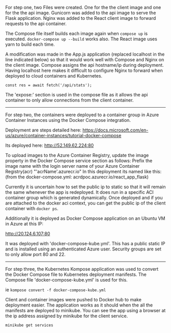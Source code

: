 For step one, two Files were created. One for the the client image and one for the the api image. Gunicorn was added to the api image to serve the Flask application.
Nginx was added to the React client image to forward requests to the api container.

The Compose file itself builds each image again when `compose up` is executed. `docker-compose up --build` works also. The React image uses yarn to build each time.

A modification was made in the App.js application (replaced localhost in the line indicated below) so that it would work well with Compose and Nginx on the client image.
Compose assigns the api hostname/ip during deployment. Having localhost here makes it difficult to configure Nginx to forward when deployed to cloud containers and Kubernetes.

	const res = await fetch('/api/stats');

The 'expose:' section is used in the compose file as it allows the api container to only allow connections from the client container.

------------------------------------------------------------------------------------------------------------------------------------------------

For step two, the containers were deployed to a container group in Azure Container Instances using the Docker Compose integration. 

Deployment are steps detailed here:
https://docs.microsoft.com/en-us/azure/container-instances/tutorial-docker-compose

Its deployed here: http://52.149.62.224:80

To upload images to the Azure Container Registry, update the image property in the Docker Compose service section as follows: Prefix the image name with the login server name of your Azure Container Registry(acr) "'acrName'.azurecr.io"
In this deployment its named like this: (from the docker-compose.yml: acrdpoc.azurecr.io/react_app_flask)

Currently it is uncertain how to set the public ip to static so that it will remain the same whenever the app is redeployed.
It does run in a specific ACI container group which is generated dynamically. Once deployed and if you are attached to the docker aci context, you can get the 
public ip of the client container with `docker ps`. 


Additionally it is deployed as Docker Compose application on an Ubuntu VM in Azure at this IP:

http://20.124.6.107:80

It was deployed with 'docker-compose-kube.yml'.
This has a public static IP and is installed using an authenticated Azure user. Security groups are set to only allow port 80 and 22.


------------------------------------------------------------------------------------------------------------------------------------------------

For step three, the Kubernetes Kompose application was used to convert the Docker Compose file to Kubernetes deployment manifests.
The Compose file 'docker-compose-kube.yml' is used for this.

ie `kompose convert -f docker-compose-kube.yml` 

Client and container images were pushed to Docker hub to make deployment easier.
The application works as it should when the all the manifests are deployed to minikube.
You can see the app using a browser at the ip address assigned by minikube for the client service.

`minikube get services`


